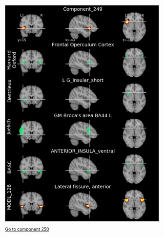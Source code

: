 


![249](preliminary/249.jpg "Component 249")

[Go to component 250](https://parietal-inria.github.io/MODL_atlas/512/250 "Component 250")